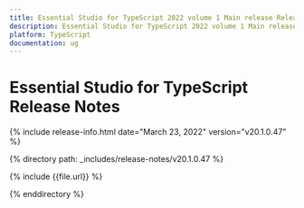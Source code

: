```yaml
---
title: Essential Studio for TypeScript 2022 volume 1 Main release Release Notes  
description: Essential Studio for TypeScript 2022 volume 1 Main release Release Notes  
platform: TypeScript
documentation: ug
---
```


# Essential Studio for TypeScript  Release Notes  

{% include release-info.html date="March 23, 2022"  version="v20.1.0.47" %} 

{% directory path: _includes/release-notes/v20.1.0.47 %}

{% include {{file.url}} %}

{% enddirectory %}